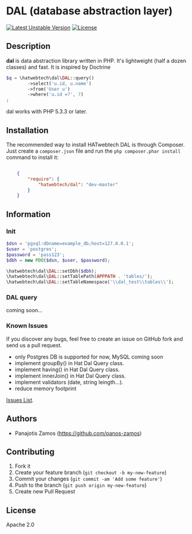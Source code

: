 # DAL (database abstraction layer)
[![Latest Unstable Version](https://poser.pugx.org/hatwebtech/dal/v/unstable.svg)](https://packagist.org/packages/hatwebtech/dal) [![License](https://poser.pugx.org/hatwebtech/dal/license.svg)](https://packagist.org/packages/hatwebtech/dal)
## Description
**dal**  is data abstraction library written in PHP. It's  lightweight (half a dozen classes) and fast. It is inspired by Doctrine
```php
$q = \hatwebtech\dal\DAL::query()
        ->select('u.id, u.name')
        ->from('User u')
        ->where('u.id =?', 7)
;  
```

dal works with PHP 5.3.3 or later.

## Installation

The recommended way to install HATwebtech DAL is through Composer.  Just create a `composer.json` file and run the `php composer.phar install` command to install it:

```json

    {
        "require": {
            "hatwebtech/dal": "dev-master"
        }
    }
```

## Information
### Init
```php
$dsn = 'pgsql:dbname=example_db;host=127.0.0.1';
$user = 'postgres';
$password = 'pass123';
$dbh = new PDO($dsn, $user, $password);

\hatwebtech\dal\DAL::setDbh($dbh);
\hatwebtech\dal\DAL::setTablePath(APPPATH . 'tables/');
\hatwebtech\dal\DAL::setTableNamespace('\\dal_test\\tables\\'); 
```

### DAL query
coming soon...

### Known Issues

If you discover any bugs, feel free to create an issue on GitHub fork and send us a pull request.

* only Postgres DB is supported for now, MySQL coming soon
* implement groupBy() in Hat Dal Query class.
* implement having() in Hat Dal Query class.
* implement innerJoin() in Hat Dal Query class.
* implement validators (date, string leingth...).
* reduce memory footprint

[Issues List](https://github.com/hatwebtech/dal/issues).

## Authors

* Panajotis Zamos (https://github.com/panos-zamos)

## Contributing

1. Fork it
2. Create your feature branch (`git checkout -b my-new-feature`)
3. Commit your changes (`git commit -am 'Add some feature'`)
4. Push to the branch (`git push origin my-new-feature`)
5. Create new Pull Request


## License

Apache 2.0

